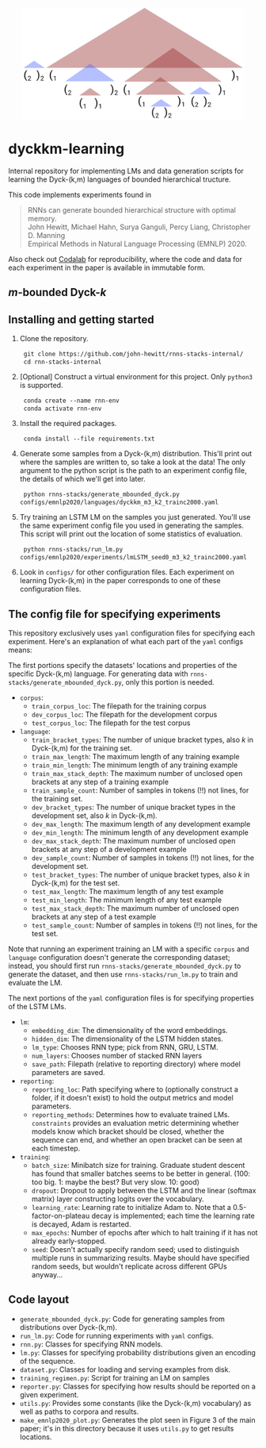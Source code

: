 <p align="center">
  <img src="doc-assets/header-dyck-k.png" width="450" title="hover text" alt="Example of 4-bounded Dyck-2.">
</p>

# dyckkm-learning
Internal repository for implementing LMs and data generation scripts for learning the Dyck-(k,m) languages of bounded hierarchical tructure.

This code implements experiments found in

> RNNs can generate bounded hierarchical structure with optimal memory. <br>
> John Hewitt, Michael Hahn, Surya Ganguli, Percy Liang, Christopher D. Manning <br>
> Empirical Methods in Natural Language Processing (EMNLP) 2020. <br>

Also check out [Codalab](https://worksheets.codalab.org/worksheets/0xd668cf62e9e0499089626e45affee864) for reproducibility, where the code and data for each experiment in the paper is available in immutable form.

## _m_-bounded Dyck-_k_

## Installing and getting started

1. Clone the repository.

        git clone https://github.com/john-hewitt/rnns-stacks-internal/
        cd rnn-stacks-internal
        
1. [Optional] Construct a virtual environment for this project. Only `python3` is supported.

        conda create --name rnn-env
        conda activate rnn-env

1. Install the required packages.

        conda install --file requirements.txt

1. Generate some samples from a Dyck-(k,m) distribution. This'll print out where the samples are written to, so take a look at the data! The only argument to the python script is the path to an experiment config file, the details of which we'll get into later.

        python rnns-stacks/generate_mbounded_dyck.py configs/emnlp2020/languages/dyckkm_m3_k2_trainc2000.yaml
        
1. Try training an LSTM LM on the samples you just generated. You'll use the same experiment config file you used in generating the samples. This script will print out the location of some statistics of evaluation.

        python rnns-stacks/run_lm.py configs/emnlp2020/experiments/lmLSTM_seed0_m3_k2_trainc2000.yaml

1. Look in `configs/` for other configuration files. Each experiment on learning Dyck-(k,m) in the paper corresponds to one of these configuration files.

## The config file for specifying experiments
This repository exclusively uses `yaml` configuration files for specifying each experiment.
Here's an explanation of what each part of the `yaml` configs means:

The first portions specify the datasets' locations and properties of the specific Dyck-(k,m) language.
For generating data with `rnns-stacks/generate_mbounded_dyck.py`, only this portion is needed.
 - `corpus`:
    - `train_corpus_loc`: The filepath for the training corpus
    - `dev_corpus_loc`: The filepath for the development corpus
    - `test_corpus_loc`: The filepath for the test corpus
- `language`:
    - `train_bracket_types`: The number of unique bracket types, also _k_ in Dyck-(k,m) for the training set.
    - `train_max_length`: The maximum length of any training example 
    - `train_min_length`: The minimum length of any training example 
    - `train_max_stack_depth`: The maximum number of unclosed open brackets at any step of a training example
    - `train_sample_count`: Number of samples in tokens (!!) not lines, for the training set.
    - `dev_bracket_types`: The number of unique bracket types in the development set, also _k_ in Dyck-(k,m).
    - `dev_max_length`: The maximum length of any development example 
    - `dev_min_length`: The minimum length of any development example 
    - `dev_max_stack_depth`: The maximum number of unclosed open brackets at any step of a development example
    - `dev_sample_count`: Number of samples in tokens (!!) not lines, for the development set.
    - `test_bracket_types`: The number of unique bracket types, also _k_ in Dyck-(k,m) for the test set.
    - `test_max_length`: The maximum length of any test example 
    - `test_min_length`: The minimum length of any test example 
    - `test_max_stack_depth`: The maximum number of unclosed open brackets at any step of a test example
    - `test_sample_count`: Number of samples in tokens (!!) not lines, for the test set.

Note that running an experiment training an LM with a specific `corpus` and `language` configuration doesn't generate the corresponding dataset; instead, you should first run  `rnns-stacks/generate_mbounded_dyck.py` to generate the dataset, and then use `rnns-stacks/run_lm.py` to train and evaluate the LM.

The next portions of the `yaml` configuration files is for specifying properties of the LSTM LMs.

- `lm`: 
     - `embedding_dim`: The dimensionality of the word embeddings.
     - `hidden_dim`: The dimensionality of the LSTM hidden states.
     - `lm_type`: Chooses RNN type; pick from RNN, GRU, LSTM.
     - `num_layers`: Chooses number of stacked RNN layers
     - `save_path`: Filepath (relative to reporting directory) where model parameters are saved.
 - `reporting`: 
     - `reporting_loc`: Path specifying where to (optionally construct a folder, if it doesn't exist) to hold the output metrics and model parameters.
     - `reporting_methods`: Determines how to evaluate trained LMs. `constraints` provides an evaluation metric determining whether models know which bracket should be closed, whether the sequence can end, and whether an open bracket can be seen at each timestep.
 - `training`: 
     - `batch_size`: Minibatch size for training. Graduate student descent has found that smaller batches seems to be better in general. (100: too big. 1: maybe the best? But very slow. 10: good)
     - `dropout`: Dropout to apply between the LSTM and the linear (softmax matrix) layer constructing logits over the vocabulary.
     - `learning_rate`: Learning rate to initialize Adam to. Note that a 0.5-factor-on-plateau decay is implemented; each time the learning rate is decayed, Adam is restarted.
     - `max_epochs`: Number of epochs after which to halt training if it has not already early-stopped.
     - `seed`: Doesn't actually specify random seed; used to distinguish multiple runs in summarizing results. Maybe should have specified random seeds, but wouldn't replicate across different GPUs anyway...

## Code layout
- `generate_mbounded_dyck.py`: Code for generating samples from distributions over Dyck-(k,m).
- `run_lm.py`: Code for running experiments with `yaml` configs.
- `rnn.py`: Classes for specifying RNN models.
- `lm.py`: Classes for specifying probability distributions given an encoding of the sequence.
- `dataset.py`: Classes for loading and serving examples from disk.
- `training_regimen.py`: Script for training an LM on samples
- `reporter.py`: Classes for specifying how results should be reported on a given experiment.
- `utils.py`: Provides some constants (like the Dyck-(k,m) vocabulary) as well as paths to corpora and results.
- `make_emnlp2020_plot.py`: Generates the plot seen in Figure 3 of the main paper; it's in this directory because it uses `utils.py` to get results locations.
